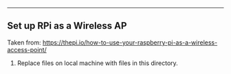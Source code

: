 -----
Set up RPi as a Wireless AP
-----

Taken from: https://thepi.io/how-to-use-your-raspberry-pi-as-a-wireless-access-point/


1. Replace files on local machine with files in this directory.
